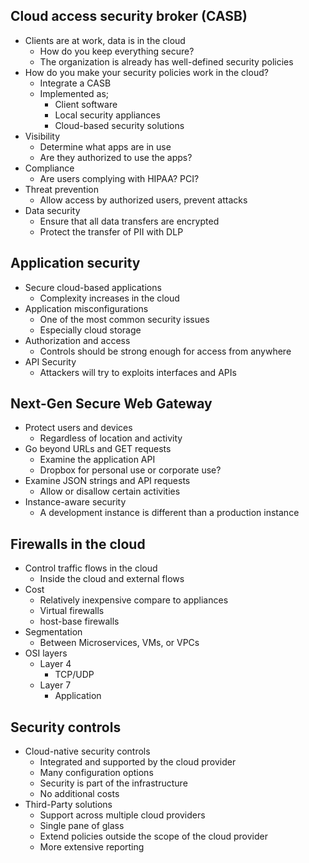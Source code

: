 ## Cloud access security broker (CASB)
- Clients are at work, data is in the cloud
	- How do you keep everything secure?
	- The organization is already has well-defined security policies
- How do you make your security policies work in the cloud?
	- Integrate a CASB
	- Implemented as;
		- Client software
		- Local security appliances
		- Cloud-based security solutions
- Visibility
	- Determine what apps are in use
	- Are they authorized to use the apps?
- Compliance
	- Are users complying with HIPAA? PCI?
- Threat prevention
	- Allow access by authorized users, prevent attacks
- Data security
	- Ensure that all data transfers are encrypted
	- Protect the transfer of PII with DLP
## Application security
- Secure cloud-based applications
	- Complexity increases in the cloud
- Application misconfigurations
	- One of the most common security issues
	- Especially cloud storage
- Authorization and access
	- Controls should be strong enough for access from anywhere
- API Security 
	- Attackers will try to exploits interfaces and APIs
## Next-Gen Secure Web Gateway
- Protect users and devices
	- Regardless of location and activity
- Go beyond URLs and GET requests
	- Examine the application API
	- Dropbox for personal use or corporate use?
- Examine JSON strings and API requests
	- Allow or disallow certain activities
- Instance-aware security
	- A development instance is different than a production instance
## Firewalls in the cloud
- Control traffic flows in the cloud
	- Inside the cloud and external flows
- Cost
	- Relatively inexpensive compare to appliances
	- Virtual firewalls
	- host-base firewalls
- Segmentation
	- Between Microservices, VMs, or VPCs
- OSI layers
	- Layer 4
		- TCP/UDP
	- Layer 7
		- Application
## Security controls
- Cloud-native security controls
	- Integrated and supported by the cloud provider
	- Many configuration options
	- Security is part of the infrastructure
	- No additional costs
- Third-Party solutions
	- Support across multiple cloud providers
	- Single pane of glass
	- Extend policies outside the scope of the  cloud provider
	- More extensive reporting

